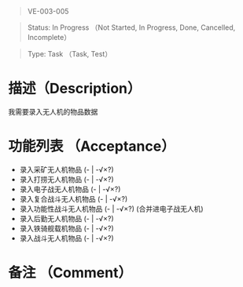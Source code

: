 > VE-003-005

> Status: In Progress （Not Started, In Progress, Done, Cancelled, Incomplete）

> Type: Task （Task, Test）

# 描述（Description）
我需要录入无人机的物品数据

# 功能列表 （Acceptance）
* 录入采矿无人机物品 (- | -√×?)
* 录入打捞无人机物品 (- | -√×?)
* 录入电子战无人机物品 (- | -√×?)
* 录入复合战斗无人机物品 (- | -√×?)
* 录入功能性战斗无人机物品 (- | -√×?) (合并进电子战无人机)
* 录入后勤无人机物品 (- | -√×?)
* 录入铁骑舰载机物品 (- | -√×?)
* 录入战斗无人机物品 (- | -√×?)

# 备注 （Comment）

